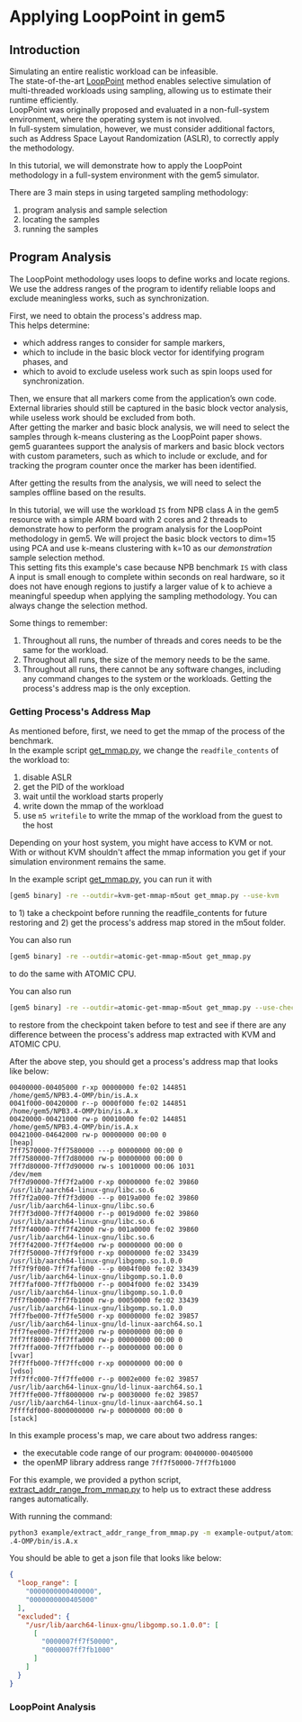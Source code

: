 # Applying LoopPoint in gem5

## Introduction

Simulating an entire realistic workload can be infeasible.  
The state-of-the-art [LoopPoint](https://ieeexplore.ieee.org/document/9773236) method enables selective simulation of multi-threaded workloads using sampling, allowing us to estimate their runtime efficiently.  
LoopPoint was originally proposed and evaluated in a non-full-system environment, where the operating system is not involved.  
In full-system simulation, however, we must consider additional factors, such as Address Space Layout Randomization (ASLR), to correctly apply the methodology.

In this tutorial, we will demonstrate how to apply the LoopPoint methodology in a full-system environment with the gem5 simulator.  

There are 3 main steps in using targeted sampling methodology:

1. program analysis and sample selection
2. locating the samples
4. running the samples

## Program Analysis

The LoopPoint methodology uses loops to define works and locate regions.
We use the address ranges of the program to identify reliable loops and exclude meaningless works, such as synchronization. 

First, we need to obtain the process's address map.  
This helps determine:
- which address ranges to consider for sample markers,  
- which to include in the basic block vector for identifying program phases, and  
- which to avoid to exclude useless work such as spin loops used for synchronization.

Then, we ensure that all markers come from the application’s own code.  
External libraries should still be captured in the basic block vector analysis, while useless work should be excluded from both.  
After getting the marker and basic block analysis, we will need to select the samples through k-means clustering as the LoopPoint paper shows.  
gem5 guarantees support the analysis of markers and basic block vectors with custom parameters, such as which to include or exclude, and for tracking the program counter once the marker has been identified.

After getting the results from the analysis, we will need to select the samples offline based on the results.

In this tutorial, we will use the workload `IS` from NPB class A in the gem5 resource with a simple ARM board with 2 cores and 2 threads to demonstrate how to perform the program analysis for the LoopPoint methodology in gem5.
We will project the basic block vectors to dim=15 using PCA and use k-means clustering with k=10 as our *demonstration* sample selection method.  
This setting fits this example's case because NPB benchmark `IS` with class A input is small enough to complete within seconds on real hardware, so it does not have enough regions to justify a larger value of k to achieve a meaningful speedup when applying the sampling methodology.
You can always change the selection method.

Some things to remember:
1. Throughout all runs, the number of threads and cores needs to be the same for the workload.  
2. Throughout all runs, the size of the memory needs to be the same.  
3. Throughout all runs, there cannot be any software changes, including any command changes to the system or the workloads. Getting the process's address map is the only exception.

### Getting Process's Address Map

As mentioned before, first, we need to get the mmap of the process of the benchmark.  
In the example script [get_mmap.py](example/get_mmap.py), we change the `readfile_contents` of the workload to:  
1. disable ASLR
2. get the PID of the workload
3. wait until the workload starts properly  
4. write down the mmap of the workload  
5. use `m5 writefile` to write the mmap of the workload from the guest to the host

Depending on your host system, you might have access to KVM or not.  
With or without KVM shouldn't affect the mmap information you get if your simulation environment remains the same.  

In the example script [get_mmap.py](example/get_mmap.py), you can run it with

```bash
[gem5 binary] -re --outdir=kvm-get-mmap-m5out get_mmap.py --use-kvm
```
to 1) take a checkpoint before running the readfile_contents for future restoring and 2) get the process's address map stored in the m5out folder.

You can also run

```bash 
[gem5 binary] -re --outdir=atomic-get-mmap-m5out get_mmap.py
```
to do the same with ATOMIC CPU.

You can also run

```bash
[gem5 binary] -re --outdir=atomic-get-mmap-m5out get_mmap.py --use-checkpoint
```
to restore from the checkpoint taken before to test and see if there are any difference between the process's address map extracted with KVM and ATOMIC CPU.

After the above step, you should get a process's address map that looks like below:

```
00400000-00405000 r-xp 00000000 fe:02 144851                             /home/gem5/NPB3.4-OMP/bin/is.A.x
0041f000-00420000 r--p 0000f000 fe:02 144851                             /home/gem5/NPB3.4-OMP/bin/is.A.x
00420000-00421000 rw-p 00010000 fe:02 144851                             /home/gem5/NPB3.4-OMP/bin/is.A.x
00421000-04642000 rw-p 00000000 00:00 0                                  [heap]
7ff7570000-7ff7580000 ---p 00000000 00:00 0 
7ff7580000-7ff7d80000 rw-p 00000000 00:00 0 
7ff7d80000-7ff7d90000 rw-s 10010000 00:06 1031                           /dev/mem
7ff7d90000-7ff7f2a000 r-xp 00000000 fe:02 39860                          /usr/lib/aarch64-linux-gnu/libc.so.6
7ff7f2a000-7ff7f3d000 ---p 0019a000 fe:02 39860                          /usr/lib/aarch64-linux-gnu/libc.so.6
7ff7f3d000-7ff7f40000 r--p 0019d000 fe:02 39860                          /usr/lib/aarch64-linux-gnu/libc.so.6
7ff7f40000-7ff7f42000 rw-p 001a0000 fe:02 39860                          /usr/lib/aarch64-linux-gnu/libc.so.6
7ff7f42000-7ff7f4e000 rw-p 00000000 00:00 0 
7ff7f50000-7ff7f9f000 r-xp 00000000 fe:02 33439                          /usr/lib/aarch64-linux-gnu/libgomp.so.1.0.0
7ff7f9f000-7ff7faf000 ---p 0004f000 fe:02 33439                          /usr/lib/aarch64-linux-gnu/libgomp.so.1.0.0
7ff7faf000-7ff7fb0000 r--p 0004f000 fe:02 33439                          /usr/lib/aarch64-linux-gnu/libgomp.so.1.0.0
7ff7fb0000-7ff7fb1000 rw-p 00050000 fe:02 33439                          /usr/lib/aarch64-linux-gnu/libgomp.so.1.0.0
7ff7fbe000-7ff7fe5000 r-xp 00000000 fe:02 39857                          /usr/lib/aarch64-linux-gnu/ld-linux-aarch64.so.1
7ff7fee000-7ff7ff2000 rw-p 00000000 00:00 0 
7ff7ff8000-7ff7ffa000 rw-p 00000000 00:00 0 
7ff7ffa000-7ff7ffb000 r--p 00000000 00:00 0                              [vvar]
7ff7ffb000-7ff7ffc000 r-xp 00000000 00:00 0                              [vdso]
7ff7ffc000-7ff7ffe000 r--p 0002e000 fe:02 39857                          /usr/lib/aarch64-linux-gnu/ld-linux-aarch64.so.1
7ff7ffe000-7ff8000000 rw-p 00030000 fe:02 39857                          /usr/lib/aarch64-linux-gnu/ld-linux-aarch64.so.1
7ffffdf000-8000000000 rw-p 00000000 00:00 0                              [stack]
```

In this example process's map, we care about two address ranges:
- the executable code range of our program: ```00400000-00405000```
- the openMP library address range ```7ff7f50000-7ff7fb1000```

For this example, we provided a python script, [extract_addr_range_from_mmap.py](example/extract_addr_range_from_mmap.py) to help us to extract these address ranges automatically.

With running the command:

```bash
python3 example/extract_addr_range_from_mmap.py -m example-output/atomic-get-mmap-output/process_map.txt -b /home/gem5/NPB3
.4-OMP/bin/is.A.x
```

You should be able to get a json file that looks like below:

```json
{
  "loop_range": [
    "0000000000400000",
    "0000000000405000"
  ],
  "excluded": {
    "/usr/lib/aarch64-linux-gnu/libgomp.so.1.0.0": [
      [
        "0000007ff7f50000",
        "0000007ff7fb1000"
      ]
    ]
  }
}
```

### LoopPoint Analysis


